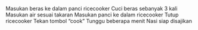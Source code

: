 Masukan beras ke dalam panci ricecooker
Cuci beras sebanyak 3 kali
Masukan air sesuai takaran
Masukan panci ke dalam ricecooker
Tutup ricecooker
Tekan tombol “cook”
Tunggu beberapa menit 
Nasi siap disajikan

